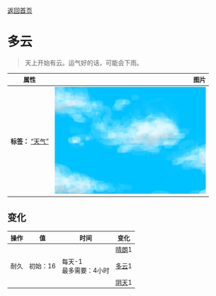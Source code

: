 [返回首页](index.md)  
# 多云  
> 天上开始有云。运气好的话，可能会下雨。  
  
  属性  |   图片   
 ----  |  ----:   
 **标签：**	[“天气”](tag_Weather.md)  |  ![](Sprite/WeatherPartiallyCloudy_0.png)   
  
## 变化  
操作  |  值  |  时间  |  变化  
----  |  ----  |  ----  |  ----  
耐久  |  初始：16  |  每天-1<br>最多需要：4小时  |  [晴朗](TropicalIsland_Clear.md)1 <br><br>[多云](TropicalIsland_PartiallyCloudy.md)1 <br><br>[阴天](TropicalIsland_Cloudy.md)1   

